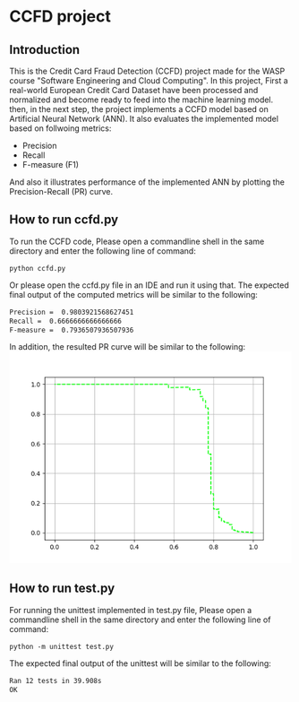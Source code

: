 # CCFD project
## Introduction
This is the Credit Card Fraud Detection (CCFD) project made for the WASP course "Software Engineering and Cloud Computing".
In this project, First a real-world European Credit Card Dataset have been processed and normalized and become ready to feed into the machine learning model.
then, in the next step, the project implements a CCFD model based on Artificial Neural Network (ANN). It also evaluates the implemented model based on follwoing metrics:
- Precision
- Recall
- F-measure (F1)

And also it illustrates performance of the implemented ANN by plotting the Precision-Recall (PR) curve.
## How to run ccfd.py
To run the CCFD code, Please open a commandline shell in the same directory and enter the following line of command:
```
python ccfd.py
```
Or please open the ccfd.py file in an IDE and run it using that.
The expected final output of the computed metrics will be similar to the following:
```
Precision =  0.9803921568627451
Recall =  0.6666666666666666
F-measure =  0.7936507936507936
```
In addition, the resulted PR curve will be similar to the following:
![alt text](https://github.com/Javad-Forough/CCFD/blob/master/PR-curve.png)

## How to run test.py
For running the unittest implemented in test.py file, Please open a commandline shell in the same directory and enter the following line of command:
```
python -m unittest test.py
```
The expected final output of the unittest will be similar to the following:
```
Ran 12 tests in 39.908s
OK
```
